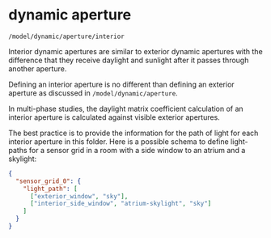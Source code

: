 # dynamic aperture

`/model/dynamic/aperture/interior`

Interior dynamic apertures are similar to exterior dynamic apertures with the difference
that they receive daylight and sunlight after it passes through another aperture.

Defining an interior aperture is no different than defining an exterior aperture as
discussed in `/model/dynamic/aperture`.

In multi-phase studies, the daylight matrix coefficient calculation of an interior
aperture is calculated against visible exterior apertures.

The best practice is to provide the information for the path of light for each
interior aperture in this folder. Here is a possible schema to define light-paths
for a sensor grid in a room with a side window to an atrium and a skylight:

```json
{
  "sensor_grid_0": {
    "light_path": [
      ["exterior_window", "sky"],
      ["interior_side_window", "atrium-skylight", "sky"]
    ]
  }
}
```

